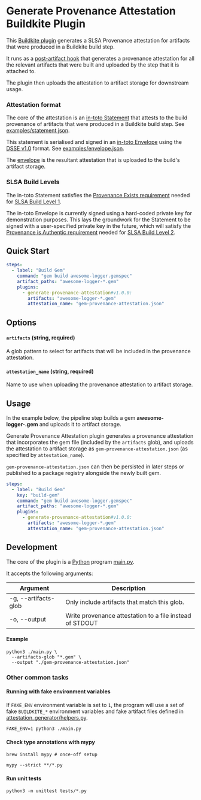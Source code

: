 # Generate Provenance Attestation Buildkite Plugin

This [Buildkite plugin](https://buildkite.com/docs/agent/v3/plugins) generates a SLSA Provenance attestation for artifacts that were produced in a Buildkite build step.

It runs as a [post-artifact hook](https://buildkite.com/docs/agent/v3/hooks#job-lifecycle-hooks) that generates a provenance attestation for all the relevant artifacts that were built and uploaded by the step that it is attached to.

The plugin then uploads the attestation to artifact storage for downstream usage.

### Attestation format

The core of the attestation is an [in-toto Statement](https://github.com/in-toto/attestation/blob/main/spec/v1/statement.md) that attests to the build provenance of artifacts that were produced in a Buildkite build step. See [examples/statement.json](./examples/statement.json).

This statement is serialised and signed in an [in-toto Envelope](https://github.com/in-toto/attestation/blob/main/spec/v1/envelope.md) using the [DSSE v1.0](https://github.com/secure-systems-lab/dsse/blob/v1.0.0/envelope.md) format. See [examples/envelope.json](examples/envelope.json).

The [envelope](examples/envelope.json) is the resultant attestation that is uploaded to the build's artifact storage.

### SLSA Build Levels

The in-toto Statement satisfies the [Provenance Exists requirement](https://slsa.dev/spec/v1.0/requirements#provenance-exists) needed for [SLSA Build Level 1](https://slsa.dev/spec/v1.0/requirements#build-levels).

The in-toto Envelope is currently signed using a hard-coded private key for demonstration purposes. This lays the groundwork for the Statement to be signed with a user-specified private key in the future, which will satisfy the [Provenance is Authentic requirement](https://slsa.dev/spec/v1.0/requirements#provenance-authentic) needed for [SLSA Build Level 2](https://slsa.dev/spec/v1.0/requirements#build-levels).

## Quick Start

```yaml
steps:
  - label: "Build Gem"
    command: "gem build awesome-logger.gemspec"
    artifact_paths: "awesome-logger-*.gem"
    plugins:
      - generate-provenance-attestation#v1.0.0:
        artifacts: "awesome-logger-*.gem"
        attestation_name: "gem-provenance-attestation.json"
```

## Options

#### `artifacts` (string, required)

A glob pattern to select for artifacts that will be included in the provenance attestation.

#### `attestation_name` (string, required)

Name to use when uploading the provenance attestation to artifact storage.

## Usage

In the example below, the pipeline step builds a gem **awesome-logger-<version>.gem** and uploads it to artifact storage.

Generate Provenance Attestation plugin generates a provenance attestation that incorporates the gem file (included by the `artifacts` glob), and uploads the attestation to artifact storage as `gem-provenance-attestation.json` (as specified by `attestation_name`).

`gem-provenance-attestation.json` can then be persisted in later steps or published to a package registry alongside the newly built gem.

```yaml
steps:
  - label: "Build Gem"
    key: "build-gem"
    command: "gem build awesome-logger.gemspec"
    artifact_paths: "awesome-logger-*.gem"
    plugins:
      - generate-provenance-attestation#v1.0.0:
        artifacts: "awesome-logger-*.gem"
        attestation_name: "gem-provenance-attestation.json"
```

## Development

The core of the plugin is a [Python](https://www.python.org) program [main.py](./main.py).

It accepts the following arguments:

| Argument             | Description                                              |
| -------------------- | -------------------------------------------------------- |
| -g, --artifacts-glob | Only include artifacts that match this glob.             |
| -o, --output         | Write provenance attestation to a file instead of STDOUT |

#### Example

```shell
python3 ./main.py \
  --artifacts-glob "*.gem" \
  --output "./gem-provenance-attestation.json"
```

### Other common tasks

#### Running with fake environment variables

If `FAKE_ENV` environment variable is set to `1`, the program will use a set of fake `BUILDKITE_*` environment variables and fake artifact files defined in [attestation_generator/helpers.py](./attestation_generator/helpers.py).

```shell
FAKE_ENV=1 python3 ./main.py
```

#### Check type annotations with mypy

```shell
brew install mypy # once-off setup

mypy --strict **/*.py
```

#### Run unit tests

```shell
python3 -m unittest tests/*.py
```
